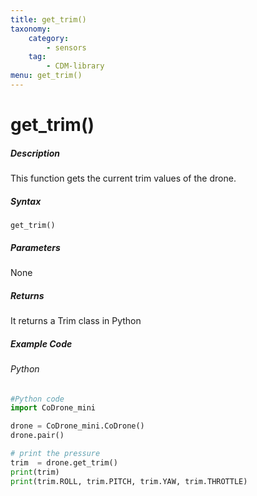 ```yaml
---
title: get_trim()
taxonomy:
    category:
        - sensors
    tag:
        - CDM-library
menu: get_trim()
---
```


# get_trim()

##### Description

This function gets the current trim values of the drone.

##### Syntax
```get_trim()```

##### Parameters

None

##### Returns

It returns a Trim class in Python

##### Example Code
###### Python
```python
#Python code
import CoDrone_mini

drone = CoDrone_mini.CoDrone()
drone.pair()

# print the pressure
trim  = drone.get_trim()
print(trim)
print(trim.ROLL, trim.PITCH, trim.YAW, trim.THROTTLE)
```
